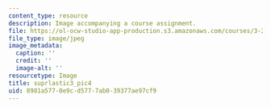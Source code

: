 ```yaml
---
content_type: resource
description: Image accompanying a course assignment.
file: https://ol-ocw-studio-app-production.s3.amazonaws.com/courses/3-22-mechanical-behavior-of-materials-spring-2008/8981a5770e9cd5777ab039377ae97cf9_suprlastic3_pic4.jpg
file_type: image/jpeg
image_metadata:
  caption: ''
  credit: ''
  image-alt: ''
resourcetype: Image
title: suprlastic3_pic4
uid: 8981a577-0e9c-d577-7ab0-39377ae97cf9
---
```

